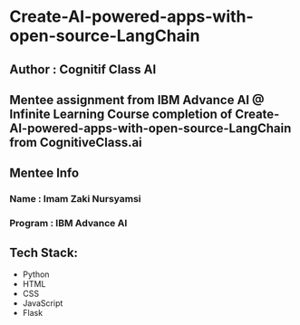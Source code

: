 # Create-AI-powered-apps-with-open-source-LangChain
## Author : Cognitif Class AI

Mentee assignment from IBM Advance AI @ Infinite Learning
Course completion of Create-AI-powered-apps-with-open-source-LangChain from CognitiveClass.ai
----

## Mentee Info
### Name : Imam Zaki Nursyamsi
### Program : IBM Advance AI

## Tech Stack:
- Python
- HTML
- CSS
- JavaScript
- Flask
